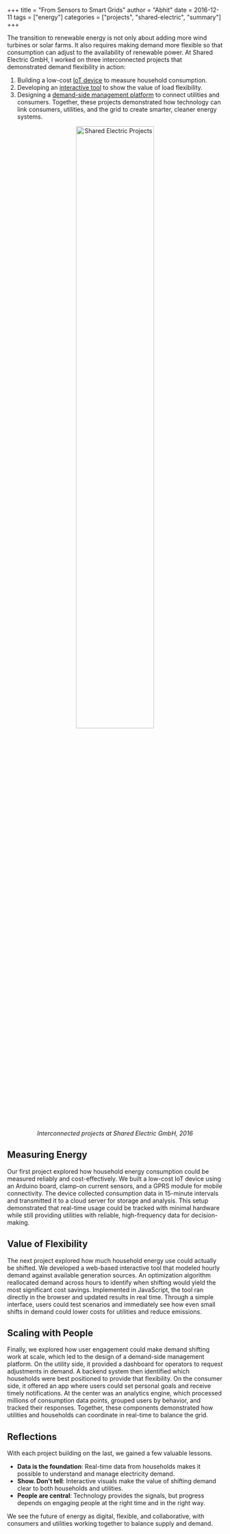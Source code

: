 +++
title = "From Sensors to Smart Grids"
author = "Abhit"
date = 2016-12-11
tags = ["energy"]
categories = ["projects", "shared-electric", "summary"]
+++

The transition to renewable energy is not only about adding more wind turbines or solar farms. It also requires making demand more flexible so that consumption can adjust to the availability of renewable power. At Shared Electric GmbH, I worked on three interconnected projects that demonstrated demand flexibility in action:
1. Building a low-cost [IoT device](/posts/shared-electric/energy-monitoring) to measure household consumption.
2. Developing an [interactive tool](/posts/shared-electric/load-shifting) to show the value of load flexibility.
3. Designing a [demand-side management platform](/posts/shared-electric/demand-side-management) to connect utilities and consumers.
Together, these projects demonstrated how technology can link consumers, utilities, and the grid to create smarter, cleaner energy systems.
<!--more-->

<p id="fig-se-projects" align="center">
  <img src="/images/se-projects.png" alt="Shared Electric Projects" width="60%">
  <br>
  <em>Interconnected projects at Shared Electric GmbH, 2016</em>
</p>

## Measuring Energy
Our first project explored how household energy consumption could be measured reliably and cost-effectively. We built a low-cost IoT device using an Arduino board, clamp-on current sensors, and a GPRS module for mobile connectivity. The device collected consumption data in 15-minute intervals and transmitted it to a cloud server for storage and analysis. This setup demonstrated that real-time usage could be tracked with minimal hardware while still providing utilities with reliable, high-frequency data for decision-making.


## Value of Flexibility
The next project explored how much household energy use could actually be shifted. We developed a web-based interactive tool that modeled hourly demand against available generation sources. An optimization algorithm reallocated demand across hours to identify when shifting would yield the most significant cost savings. Implemented in JavaScript, the tool ran directly in the browser and updated results in real time. Through a simple interface, users could test scenarios and immediately see how even small shifts in demand could lower costs for utilities and reduce emissions.


## Scaling with People
Finally, we explored how user engagement could make demand shifting work at scale, which led to the design of a demand-side management platform. On the utility side, it provided a dashboard for operators to request adjustments in demand. A backend system then identified which households were best positioned to provide that flexibility. On the consumer side, it offered an app where users could set personal goals and receive timely notifications. At the center was an analytics engine, which processed millions of consumption data points, grouped users by behavior, and tracked their responses. Together, these components demonstrated how utilities and households can coordinate in real-time to balance the grid.

## Reflections

With each project building on the last, we gained a few valuable lessons.

- **Data is the foundation**: Real-time data from households makes it possible to understand and manage electricity demand.
- **Show. Don't tell**: Interactive visuals make the value of shifting demand clear to both households and utilities.
- **People are central**: Technology provides the signals, but progress depends on engaging people at the right time and in the right way.

We see the future of energy as digital, flexible, and collaborative, with consumers and utilities working together to balance supply and demand.

